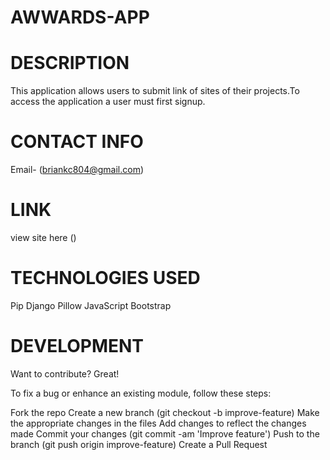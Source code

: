 # AWWARDS-APP

# DESCRIPTION

 This application allows users to submit link of sites of their projects.To access the application a user must first signup.

# CONTACT INFO

 Email- (briankc804@gmail.com) 

# LINK 
 
 view site here ()

# TECHNOLOGIES USED
 Pip
 Django
 Pillow
 JavaScript
 Bootstrap

# DEVELOPMENT

Want to contribute? Great!

To fix a bug or enhance an existing module, follow these steps:

Fork the repo
Create a new branch (git checkout -b improve-feature)
Make the appropriate changes in the files
Add changes to reflect the changes made
Commit your changes (git commit -am 'Improve feature')
Push to the branch (git push origin improve-feature)
Create a Pull Request